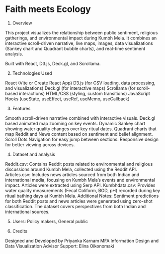 # Faith meets Ecology

1) Overview

This project visualizes the relationship between public sentiment, religious gatherings, and environmental impact during Kumbh Mela.
It combines an interactive scroll-driven narrative, live maps, images, data visualizations (Sankey chart and Quadrant bubble charts), and real-time sentiment analysis.

Built with React, D3.js, Deck.gl, and Scrollama.

2) Technologies Used

React (Vite or Create React App)
D3.js (for CSV loading, data processing, and visualizations)
Deck.gl (for interactive maps)
Scrollama (for scroll-based interactions)
HTML/CSS (styling, custom transitions)
JavaScript Hooks (useState, useEffect, useRef, useMemo, useCallback)

3) Features

Smooth scroll-driven narrative combined with interactive visuals.
Deck.gl based animated map zooming on key events.
Dynamic Sankey chart showing water quality changes over key ritual dates.
Quadrant charts that map Reddit and News content based on sentiment and belief alignment.
Scroll Dots Navigation for easy jump between sections.
Responsive design for better viewing across devices.


4) Dataset and analysis

Reddit.csv: Contains Reddit posts related to environmental and religious discussions around Kumbh Mela, collected using the Reddit API.
Articles.csv: Includes news articles sourced from both Indian and international media, focusing on Kumbh Mela’s events and environmental impact. Articles were extracted using Serp API.
Kumbhdata.csv: Provides water quality measurements (Fecal Coliform, BOD, pH) recorded during key ritual bathing days at Kumbh Mela.
Additional Notes: Sentiment predictions for both Reddit posts and news articles were generated using zero-shot classification. The dataset covers perspectives from both Indian and international sources.

5) Users: Policy makers, General public

6) Credits

Designed and Developed by Priyanka Karnam
MFA Information Design and Data Visualization
Advisor Support: Elina Oikonomaki
